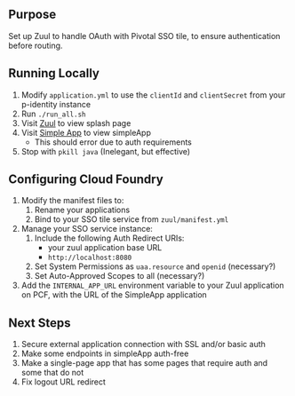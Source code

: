 ## Purpose

Set up Zuul to handle OAuth with Pivotal SSO tile, to ensure authentication before routing.

## Running Locally

1. Modify `application.yml` to use the `clientId` and `clientSecret` from your p-identity instance
1. Run `./run_all.sh`
1. Visit [Zuul](http://localhost:8080) to view splash page
1. Visit [Simple App](http://localhost:9999) to view simpleApp
    * This should error due to auth requirements
1. Stop with `pkill java`  (Inelegant, but effective)

## Configuring Cloud Foundry

1. Modify the manifest files to:
    1. Rename your applications
    1. Bind to your SSO tile service from `zuul/manifest.yml`
1. Manage your SSO service instance:
    1. Include the following Auth Redirect URIs:
        * your zuul application base URL
        * `http://localhost:8080`
    1. Set System Permissions as `uaa.resource` and `openid` (necessary?)
    1. Set Auto-Approved Scopes to all (necessary?)
1. Add the `INTERNAL_APP_URL` environment variable to your Zuul application on PCF, with the URL of the SimpleApp application 

## Next Steps

1. Secure external application connection with SSL and/or basic auth
1. Make some endpoints in simpleApp auth-free
1. Make a single-page app that has some pages that require auth and some that do not
1. Fix logout URL redirect